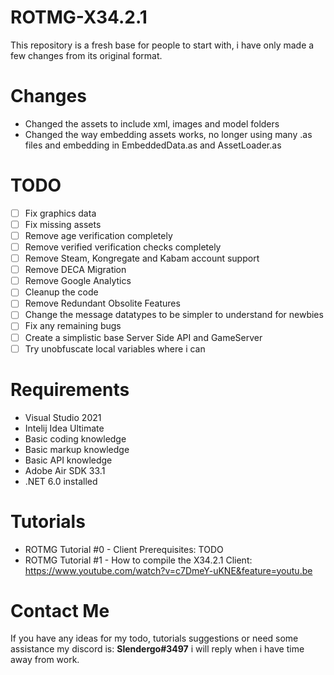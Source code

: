 # ROTMG-X34.2.1
This repository is a fresh base for people to start with, i have only made a few changes from its original format.

# Changes
- Changed the assets to include xml, images and model folders
- Changed the way embedding assets works, no longer using many .as files and embedding in EmbeddedData.as and AssetLoader.as

# TODO
- [ ] Fix graphics data
- [ ] Fix missing assets
- [ ] Remove age verification completely
- [ ] Remove verified verification checks completely
- [ ] Remove Steam, Kongregate and Kabam account support
- [ ] Remove DECA Migration
- [ ] Remove Google Analytics
- [ ] Cleanup the code
- [ ] Remove Redundant Obsolite Features
- [ ] Change the message datatypes to be simpler to understand for newbies
- [ ] Fix any remaining bugs
- [ ] Create a simplistic base Server Side API and GameServer
- [ ] Try unobfuscate local variables where i can

# Requirements
- Visual Studio 2021
- Intelij Idea Ultimate
- Basic coding knowledge
- Basic markup knowledge
- Basic API knowledge
- Adobe Air SDK 33.1
- .NET 6.0 installed

# Tutorials
- ROTMG Tutorial #0 - Client Prerequisites: TODO
- ROTMG Tutorial #1 - How to compile the X34.2.1 Client: https://www.youtube.com/watch?v=c7DmeY-uKNE&feature=youtu.be

# Contact Me
If you have any ideas for my todo, tutorials suggestions or need some assistance my discord is: **Slendergo#3497** i will reply when i have time away from work.
